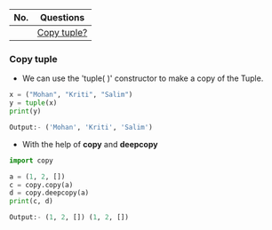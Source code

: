 |  No.  | Questions                  |
| :---: | -------------------------- |
|       | [Copy tuple?](#copy-tuple) |


### Copy tuple
* We can use the 'tuple( )' constructor to make a copy of the Tuple.
```python
x = ("Mohan", "Kriti", "Salim")
y = tuple(x)
print(y) 

Output:- ('Mohan', 'Kriti', 'Salim')
```
* With the help of **copy** and **deepcopy**
```python
import copy

a = (1, 2, [])
c = copy.copy(a)
d = copy.deepcopy(a)
print(c, d)

Output:- (1, 2, []) (1, 2, [])
```
